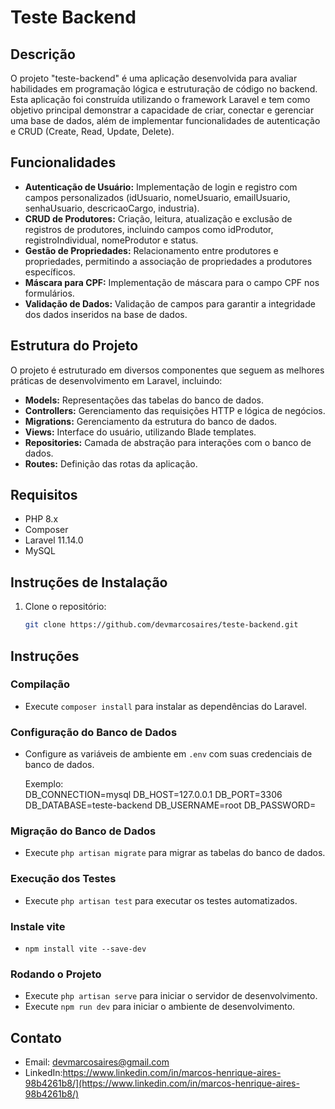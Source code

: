 # Teste Backend

## Descrição

O projeto "teste-backend" é uma aplicação desenvolvida para avaliar habilidades em programação lógica e estruturação de código no backend. Esta aplicação foi construída utilizando o framework Laravel e tem como objetivo principal demonstrar a capacidade de criar, conectar e gerenciar uma base de dados, além de implementar funcionalidades de autenticação e CRUD (Create, Read, Update, Delete).

## Funcionalidades

- **Autenticação de Usuário:** Implementação de login e registro com campos personalizados (idUsuario, nomeUsuario, emailUsuario, senhaUsuario, descricaoCargo, industria).
- **CRUD de Produtores:** Criação, leitura, atualização e exclusão de registros de produtores, incluindo campos como idProdutor, registroIndividual, nomeProdutor e status.
- **Gestão de Propriedades:** Relacionamento entre produtores e propriedades, permitindo a associação de propriedades a produtores específicos.
- **Máscara para CPF:** Implementação de máscara para o campo CPF nos formulários.
- **Validação de Dados:** Validação de campos para garantir a integridade dos dados inseridos na base de dados.

## Estrutura do Projeto

O projeto é estruturado em diversos componentes que seguem as melhores práticas de desenvolvimento em Laravel, incluindo:

- **Models:** Representações das tabelas do banco de dados.
- **Controllers:** Gerenciamento das requisições HTTP e lógica de negócios.
- **Migrations:** Gerenciamento da estrutura do banco de dados.
- **Views:** Interface do usuário, utilizando Blade templates.
- **Repositories:** Camada de abstração para interações com o banco de dados.
- **Routes:** Definição das rotas da aplicação.

## Requisitos

- PHP 8.x
- Composer
- Laravel 11.14.0
- MySQL

## Instruções de Instalação

1. Clone o repositório:
   ```bash
   git clone https://github.com/devmarcosaires/teste-backend.git

## Instruções

### Compilação
- Execute `composer install` para instalar as dependências do Laravel.

### Configuração do Banco de Dados
- Configure as variáveis de ambiente em `.env` com suas credenciais de banco de dados.
  
  Exemplo:  
  DB_CONNECTION=mysql
  DB_HOST=127.0.0.1
  DB_PORT=3306
  DB_DATABASE=teste-backend
  DB_USERNAME=root
  DB_PASSWORD=

### Migração do Banco de Dados
- Execute `php artisan migrate` para migrar as tabelas do banco de dados.

### Execução dos Testes
- Execute `php artisan test` para executar os testes automatizados.
  
### Instale vite
-  `npm install vite --save-dev`

### Rodando o Projeto
- Execute `php artisan serve` para iniciar o servidor de desenvolvimento.
- Execute `npm run dev` para iniciar o ambiente de desenvolvimento.
  
## Contato
- Email: devmarcosaires@gmail.com
- LinkedIn:https://www.linkedin.com/in/marcos-henrique-aires-98b4261b8/](https://www.linkedin.com/in/marcos-henrique-aires-98b4261b8/)
